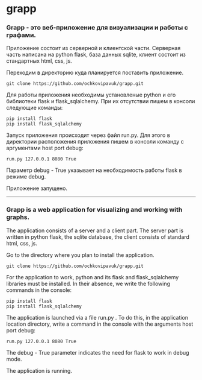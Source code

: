 # grapp
### Grapp - это веб-приложение для визуализации и работы с графами.

Приложение состоит из серверной и клиентской части. Серверная часть написана на python flask, база данных sqlite, клиент состоит из стандартных html, css, js.

Переходим в директорию куда планируется поставить приложение.
```
git clone https://github.com/ochkovipavuk/grapp.git
```
Для работы приложения необходимы установленые python и его библиотеки flask и flask_sqlalchemy. При их отсутствии пишем в консоли следующие команды:
```
pip install flask
pip install flask_sqlalchemy
```

Запуск приложения происходит через файл run.py. Для этого в директории расположения приложения пишем в консоли команду с аргументами host port debug:
```
run.py 127.0.0.1 8080 True
```
Параметр debug - True указывает на необходимость работы flask в режиме debug.

Приложение запущено.

---
### Grapp is a web application for visualizing and working with graphs.

The application consists of a server and a client part. The server part is written in python flask, the sqlite database, the client consists of standard html, css, js.

Go to the directory where you plan to install the application.
```
git clone https://github.com/ochkovipavuk/grapp.git
```
For the application to work, python and its flask and flask_sqlalchemy libraries must be installed. In their absence, we write the following commands in the console:
```
pip install flask
pip install flask_sqlalchemy
```

The application is launched via a file run.py . To do this, in the application location directory, write a command in the console with the arguments host port debug:
```
run.py 127.0.0.1 8080 True
```
The debug - True parameter indicates the need for flask to work in debug mode.

The application is running.
